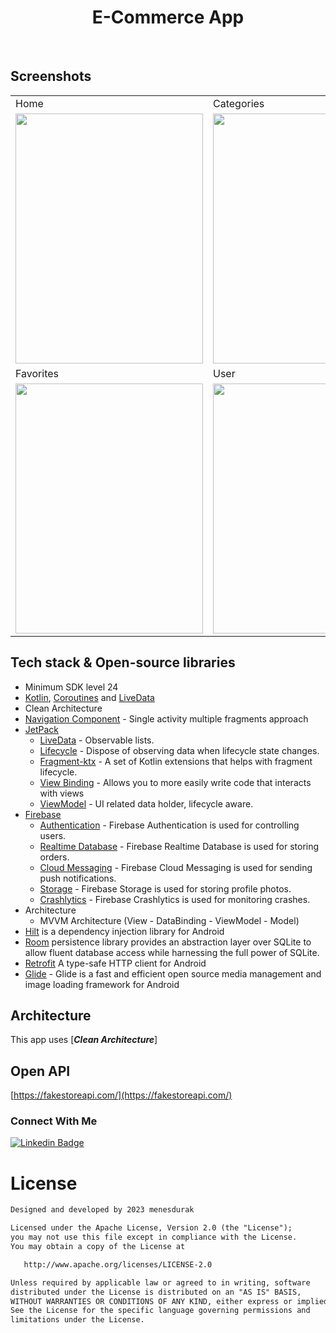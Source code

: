 <h1 align="center">E-Commerce App</h1>
</br>

## Screenshots
<table>
    <tr>
    <td>Home</td>
    <td>Categories</td>
    <td>Cart</td>
   </tr> 
  <tr>
    <td><img src="https://github.com/menesdurak/E_Ticaret_Uygulamasi/assets/76568329/6e678594-cbbe-424b-9494-66e4fabaec10" width="300px" height="400px"></td>
    <td><img src="https://github.com/menesdurak/E_Ticaret_Uygulamasi/assets/76568329/aba4edf8-f3ff-4882-9a66-eb8e8b20bfb8" width="300px" height="400px"></td>
    <td><img src="https://github.com/menesdurak/E_Ticaret_Uygulamasi/assets/76568329/8fe3b215-4ea4-41b4-b64c-c20595854312" width="300px" height="400px"></td>
   </tr>  
    <tr>
        <td>Favorites</td>
    <td>User</td>
    <td>Demo</td>
    </tr>
    <tr>
    <td><img src="https://github.com/menesdurak/E_Ticaret_Uygulamasi/assets/76568329/fcbc1cce-1434-4fba-b920-50800fdb854e" width="300px" height="400px"></td>
    <td><img src="https://github.com/menesdurak/E_Ticaret_Uygulamasi/assets/76568329/66ffed43-81e2-4f28-b7cd-721b5cc45c98" width="300px" height="400px"></td>
    <td><img src="https://github.com/menesdurak/E_Ticaret_Uygulamasi/assets/76568329/a71f6453-f740-4e45-a638-5cf6ac3e0626" width="300px" height="400px"></td>
    </tr>
  </tr>
</table>



## Tech stack & Open-source libraries

- Minimum SDK level 24
- [Kotlin](https://kotlinlang.org/), [Coroutines](https://github.com/Kotlin/kotlinx.coroutines) and [LiveData](https://developer.android.com/topic/libraries/architecture/livedata)
- Clean Architecture
- [Navigation Component](https://developer.android.com/guide/navigation) - Single activity multiple fragments approach
- [JetPack](https://developer.android.com/jetpack)
    - [LiveData](https://developer.android.com/topic/libraries/architecture/livedata) - Observable lists.
    - [Lifecycle](https://developer.android.com/topic/libraries/architecture/lifecycle) - Dispose of observing data when lifecycle state changes.
    - [Fragment-ktx](https://developer.android.com/kotlin/ktx#fragment) - A set of Kotlin extensions that helps with fragment lifecycle.
    - [View Binding](https://developer.android.com/topic/libraries/view-binding) - Allows you to more easily write code that interacts with views
    - [ViewModel](https://developer.android.com/topic/libraries/architecture/viewmodel) - UI related data holder, lifecycle aware.
- [Firebase](https://firebase.google.com/)
    - [Authentication](https://firebase.google.com/docs/auth?authuser=0&hl=en) - Firebase Authentication is used for controlling users.
    - [Realtime Database](https://firebase.google.com/docs/database?authuser=0&hl=en) - Firebase Realtime Database is used for storing orders.
    - [Cloud Messaging](https://firebase.google.com/docs/cloud-messaging/?hl=en&authuser=0) - Firebase Cloud Messaging is used for sending push notifications.
    - [Storage](https://firebase.google.com/docs/storage?authuser=0&hl=en) - Firebase Storage is used for storing profile photos.
    - [Crashlytics](https://firebase.google.com/docs/crashlytics) - Firebase Crashlytics is used for monitoring crashes.
- Architecture
  - MVVM Architecture (View - DataBinding - ViewModel - Model)
- [Hilt](https://developer.android.com/training/dependency-injection/hilt-android) is a dependency injection library for Android
- [Room](https://developer.android.com/training/data-storage/room) persistence library provides an abstraction layer over SQLite to allow fluent database access while harnessing the full power of SQLite. 
- [Retrofit](https://square.github.io/retrofit/) A type-safe HTTP client for Android
- [Glide](https://github.com/bumptech/glide) - Glide is a fast and efficient open source media management and image loading framework for Android
    
    
## Architecture

This app uses [***Clean Architecture***]

## Open API
[https://fakestoreapi.com/](https://fakestoreapi.com/)

### Connect With Me

[![Linkedin Badge](https://img.shields.io/badge/-Linkedin-2986CC?style=quare&labelColor=2986CC&logo=Linkedin&logoColor=white&link=link)](https://www.linkedin.com/in/menesdurak/) 


# License
```xml
Designed and developed by 2023 menesdurak

Licensed under the Apache License, Version 2.0 (the "License");
you may not use this file except in compliance with the License.
You may obtain a copy of the License at

   http://www.apache.org/licenses/LICENSE-2.0

Unless required by applicable law or agreed to in writing, software
distributed under the License is distributed on an "AS IS" BASIS,
WITHOUT WARRANTIES OR CONDITIONS OF ANY KIND, either express or implied.
See the License for the specific language governing permissions and
limitations under the License.
```
